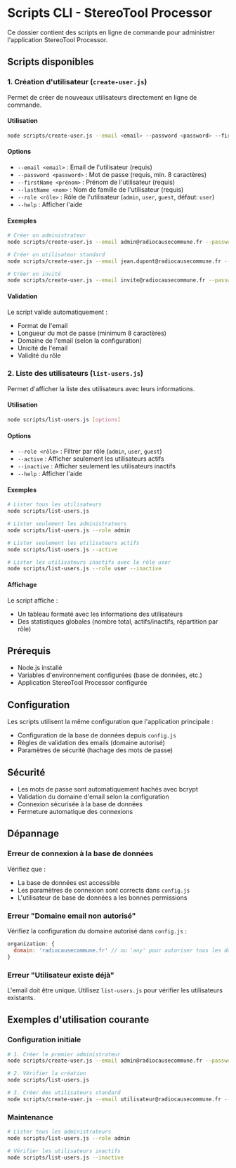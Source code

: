 # Scripts CLI - StereoTool Processor

Ce dossier contient des scripts en ligne de commande pour administrer l'application StereoTool Processor.

## Scripts disponibles

### 1. Création d'utilisateur (`create-user.js`)

Permet de créer de nouveaux utilisateurs directement en ligne de commande.

#### Utilisation

```bash
node scripts/create-user.js --email <email> --password <password> --firstName <prénom> --lastName <nom> [--role <rôle>]
```

#### Options

- `--email <email>` : Email de l'utilisateur (requis)
- `--password <password>` : Mot de passe (requis, min. 8 caractères)
- `--firstName <prénom>` : Prénom de l'utilisateur (requis)
- `--lastName <nom>` : Nom de famille de l'utilisateur (requis)
- `--role <rôle>` : Rôle de l'utilisateur (`admin`, `user`, `guest`, défaut: `user`)
- `--help` : Afficher l'aide

#### Exemples

```bash
# Créer un administrateur
node scripts/create-user.js --email admin@radiocausecommune.fr --password MotDePasse123! --firstName Admin --lastName System --role admin

# Créer un utilisateur standard
node scripts/create-user.js --email jean.dupont@radiocausecommune.fr --password MotDePasse123! --firstName Jean --lastName Dupont

# Créer un invité
node scripts/create-user.js --email invite@radiocausecommune.fr --password MotDePasse123! --firstName Invité --lastName Test --role guest
```

#### Validation

Le script valide automatiquement :
- Format de l'email
- Longueur du mot de passe (minimum 8 caractères)
- Domaine de l'email (selon la configuration)
- Unicité de l'email
- Validité du rôle

### 2. Liste des utilisateurs (`list-users.js`)

Permet d'afficher la liste des utilisateurs avec leurs informations.

#### Utilisation

```bash
node scripts/list-users.js [options]
```

#### Options

- `--role <rôle>` : Filtrer par rôle (`admin`, `user`, `guest`)
- `--active` : Afficher seulement les utilisateurs actifs
- `--inactive` : Afficher seulement les utilisateurs inactifs
- `--help` : Afficher l'aide

#### Exemples

```bash
# Lister tous les utilisateurs
node scripts/list-users.js

# Lister seulement les administrateurs
node scripts/list-users.js --role admin

# Lister seulement les utilisateurs actifs
node scripts/list-users.js --active

# Lister les utilisateurs inactifs avec le rôle user
node scripts/list-users.js --role user --inactive
```

#### Affichage

Le script affiche :
- Un tableau formaté avec les informations des utilisateurs
- Des statistiques globales (nombre total, actifs/inactifs, répartition par rôle)

## Prérequis

- Node.js installé
- Variables d'environnement configurées (base de données, etc.)
- Application StereoTool Processor configurée

## Configuration

Les scripts utilisent la même configuration que l'application principale :
- Configuration de la base de données depuis `config.js`
- Règles de validation des emails (domaine autorisé)
- Paramètres de sécurité (hachage des mots de passe)

## Sécurité

- Les mots de passe sont automatiquement hachés avec bcrypt
- Validation du domaine d'email selon la configuration
- Connexion sécurisée à la base de données
- Fermeture automatique des connexions

## Dépannage

### Erreur de connexion à la base de données
Vérifiez que :
- La base de données est accessible
- Les paramètres de connexion sont corrects dans `config.js`
- L'utilisateur de base de données a les bonnes permissions

### Erreur "Domaine email non autorisé"
Vérifiez la configuration du domaine autorisé dans `config.js` :
```javascript
organization: {
  domain: 'radiocausecommune.fr' // ou 'any' pour autoriser tous les domaines
}
```

### Erreur "Utilisateur existe déjà"
L'email doit être unique. Utilisez `list-users.js` pour vérifier les utilisateurs existants.

## Exemples d'utilisation courante

### Configuration initiale
```bash
# 1. Créer le premier administrateur
node scripts/create-user.js --email admin@radiocausecommune.fr --password AdminPass123! --firstName Admin --lastName Principal --role admin

# 2. Vérifier la création
node scripts/list-users.js

# 3. Créer des utilisateurs standard
node scripts/create-user.js --email utilisateur@radiocausecommune.fr --password UserPass123! --firstName Utilisateur --lastName Standard
```

### Maintenance
```bash
# Lister tous les administrateurs
node scripts/list-users.js --role admin

# Vérifier les utilisateurs inactifs
node scripts/list-users.js --inactive
``` 